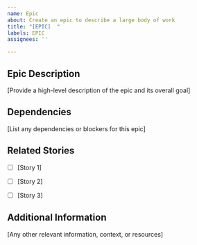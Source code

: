 ```yaml
---
name: Epic
about: Create an epic to describe a large body of work
title: "[EPIC]  "
labels: EPIC
assignees: ''

---
```


## Epic Description
[Provide a high-level description of the epic and its overall goal]
## Dependencies
[List any dependencies or blockers for this epic]

## Related Stories
- [ ] [Story 1]
- [ ] [Story 2]
- [ ] [Story 3]


## Additional Information
[Any other relevant information, context, or resources]

